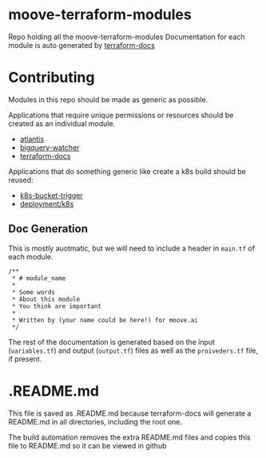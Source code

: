 # moove-terraform-modules

Repo holding all the moove-terraform-modules
Documentation for each module is auto generated by [terraform-docs](/terraform-docs/)

# Contributing

Modules in this repo should be made as generic as possible.

Applications that require unique permissions or resources should be created as an individual module.
* [atlantis](/atlantis/)
* [bigquery-watcher](/bigquery-watcher/)
* [terraform-docs](/terraform-docs/)

Applications that do something generic like create a k8s build should be reused:
* [k8s-bucket-trigger](/k8s-bucket-trigger/)
* [deployment/k8s](/deployments/k8s/)


## Doc Generation

This is mostly auotmatic, but we will need to include a header in `main.tf` of each module.

```
/**
 * # module_name
 *
 * Some words 
 * About this module
 * You think are important
 *
 * Written by (your name could be here!) for moove.ai
 */
```

The rest of the documentation is generated based on the input (`variables.tf`) and output (`output.tf`) files as well as the `proiveders.tf` file, if present.


# .README.md

This file is saved as .README.md because terraform-docs will generate a README.md in all directories, including the root one.

The build automation removes the extra README.md files and copies this file to README.md so it can be viewed in github